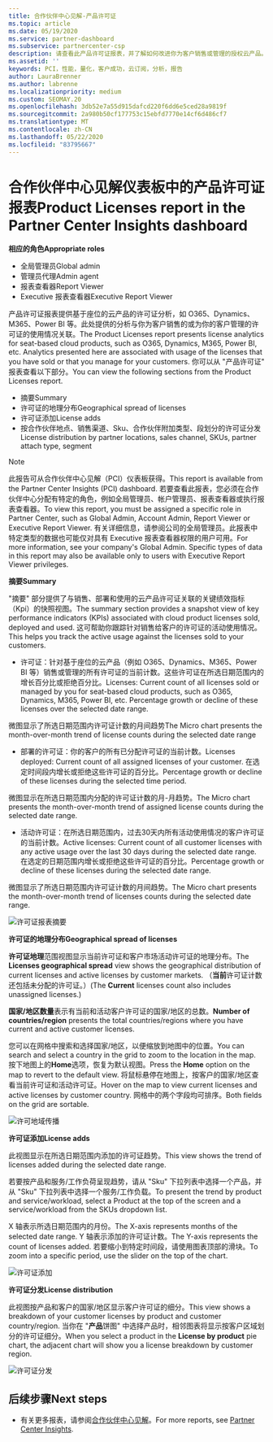 ```yaml
---
title: 合作伙伴中心见解-产品许可证
ms.topic: article
ms.date: 05/19/2020
ms.service: partner-dashboard
ms.subservice: partnercenter-csp
description: 请查看此产品许可证报表，并了解如何改进你为客户销售或管理的授权云产品。
ms.assetid: ''
keywords: PCI，性能，量化，客户成功，云订阅，分析，报告
author: LauraBrenner
ms.author: labrenne
ms.localizationpriority: medium
ms.custom: SEOMAY.20
ms.openlocfilehash: 3db52e7a55d915dafcd220f6dd6e5ced28a9819f
ms.sourcegitcommit: 2a980b50cf177753c15ebfd7770e14cf6d486cf7
ms.translationtype: MT
ms.contentlocale: zh-CN
ms.lasthandoff: 05/22/2020
ms.locfileid: "83795667"
---
```

# <a name="product-licenses-report-in-the-partner-center-insights-dashboard"></a><span data-ttu-id="cb2bf-104">合作伙伴中心见解仪表板中的产品许可证报表</span><span class="sxs-lookup"><span data-stu-id="cb2bf-104">Product Licenses report in the Partner Center Insights dashboard</span></span>

<span data-ttu-id="cb2bf-105">**相应的角色**</span><span class="sxs-lookup"><span data-stu-id="cb2bf-105">**Appropriate roles**</span></span>
- <span data-ttu-id="cb2bf-106">全局管理员</span><span class="sxs-lookup"><span data-stu-id="cb2bf-106">Global admin</span></span>
- <span data-ttu-id="cb2bf-107">管理员代理</span><span class="sxs-lookup"><span data-stu-id="cb2bf-107">Admin agent</span></span>
- <span data-ttu-id="cb2bf-108">报表查看器</span><span class="sxs-lookup"><span data-stu-id="cb2bf-108">Report Viewer</span></span>
- <span data-ttu-id="cb2bf-109">Executive 报表查看器</span><span class="sxs-lookup"><span data-stu-id="cb2bf-109">Executive Report Viewer</span></span>

<span data-ttu-id="cb2bf-110">产品许可证报表提供基于座位的云产品的许可证分析，如 O365、Dynamics、M365、Power BI 等。此处提供的分析与你为客户销售的或为你的客户管理的许可证的使用情况关联。</span><span class="sxs-lookup"><span data-stu-id="cb2bf-110">The Product Licenses report presents license analytics for seat-based cloud products, such as O365, Dynamics, M365, Power BI, etc. Analytics presented here are associated with usage of the licenses that you have sold or that you manage for your customers.</span></span> <span data-ttu-id="cb2bf-111">你可以从 "产品许可证" 报表查看以下部分。</span><span class="sxs-lookup"><span data-stu-id="cb2bf-111">You can view the following sections from the Product Licenses report.</span></span>

- <span data-ttu-id="cb2bf-112">摘要</span><span class="sxs-lookup"><span data-stu-id="cb2bf-112">Summary</span></span>
- <span data-ttu-id="cb2bf-113">许可证的地理分布</span><span class="sxs-lookup"><span data-stu-id="cb2bf-113">Geographical spread of licenses</span></span>
- <span data-ttu-id="cb2bf-114">许可证添加</span><span class="sxs-lookup"><span data-stu-id="cb2bf-114">License adds</span></span>
- <span data-ttu-id="cb2bf-115">按合作伙伴地点、销售渠道、Sku、合作伙伴附加类型、段划分的许可证分发</span><span class="sxs-lookup"><span data-stu-id="cb2bf-115">License distribution by partner locations, sales channel, SKUs, partner attach type, segment</span></span>

 > [!NOTE]
 > <span data-ttu-id="cb2bf-116">此报告可从合作伙伴中心见解（PCI）仪表板获得。</span><span class="sxs-lookup"><span data-stu-id="cb2bf-116">This report is available from the Partner Center Insights (PCI) dashboard.</span></span> <span data-ttu-id="cb2bf-117">若要查看此报表，您必须在合作伙伴中心分配有特定的角色，例如全局管理员、帐户管理员、报表查看器或执行报表查看器。</span><span class="sxs-lookup"><span data-stu-id="cb2bf-117">To view this report, you must be assigned a specific role in Partner Center, such as Global Admin, Account Admin, Report Viewer or Executive Report Viewer.</span></span> <span data-ttu-id="cb2bf-118">有关详细信息，请参阅公司的全局管理员。此报表中特定类型的数据也可能仅对具有 Executive 报表查看器权限的用户可用。</span><span class="sxs-lookup"><span data-stu-id="cb2bf-118">For more information, see your company's Global Admin. Specific types of data in this report may also be available only to users with Executive Report Viewer privileges.</span></span>

<span data-ttu-id="cb2bf-119">**摘要**</span><span class="sxs-lookup"><span data-stu-id="cb2bf-119">**Summary**</span></span>

<span data-ttu-id="cb2bf-120">"摘要" 部分提供了与销售、部署和使用的云产品许可证关联的关键绩效指标（Kpi）的快照视图。</span><span class="sxs-lookup"><span data-stu-id="cb2bf-120">The summary section provides a snapshot view of key performance indicators (KPIs) associated with cloud product licenses sold, deployed and used.</span></span> <span data-ttu-id="cb2bf-121">这可帮助你跟踪针对销售给客户的许可证的活动使用情况。</span><span class="sxs-lookup"><span data-stu-id="cb2bf-121">This helps you track the active usage against the licenses sold to your customers.</span></span>

- <span data-ttu-id="cb2bf-122">许可证：针对基于座位的云产品（例如 O365、Dynamics、M365、Power BI 等）销售或管理的所有许可证的当前计数。这些许可证在所选日期范围内的增长百分比或拒绝百分比。</span><span class="sxs-lookup"><span data-stu-id="cb2bf-122">Licenses: Current count of all licenses sold or managed by you for seat-based cloud products, such as O365, Dynamics, M365, Power BI, etc. Percentage growth or decline of these licenses over the selected date range.</span></span>

<span data-ttu-id="cb2bf-123">微图显示了所选日期范围内许可证计数的月间趋势</span><span class="sxs-lookup"><span data-stu-id="cb2bf-123">The Micro chart presents the month-over-month trend of license counts during the selected date range</span></span>

- <span data-ttu-id="cb2bf-124">部署的许可证：你的客户的所有已分配许可证的当前计数。</span><span class="sxs-lookup"><span data-stu-id="cb2bf-124">Licenses deployed: Current count of all assigned licenses of your customer.</span></span>
<span data-ttu-id="cb2bf-125">在选定时间段内增长或拒绝这些许可证的百分比。</span><span class="sxs-lookup"><span data-stu-id="cb2bf-125">Percentage growth or decline of these licenses during the selected time period.</span></span>

<span data-ttu-id="cb2bf-126">微图显示在所选日期范围内分配的许可证计数的月-月趋势。</span><span class="sxs-lookup"><span data-stu-id="cb2bf-126">The Micro chart presents the month-over-month trend of assigned license counts during the selected date range.</span></span>

- <span data-ttu-id="cb2bf-127">活动许可证：在所选日期范围内，过去30天内所有活动使用情况的客户许可证的当前计数。</span><span class="sxs-lookup"><span data-stu-id="cb2bf-127">Active licenses: Current count of all customer licenses with any active usage over the last 30 days during the selected date range.</span></span>
<span data-ttu-id="cb2bf-128">在选定的日期范围内增长或拒绝这些许可证的百分比。</span><span class="sxs-lookup"><span data-stu-id="cb2bf-128">Percentage growth or decline of these licenses during the selected date range.</span></span>

<span data-ttu-id="cb2bf-129">微图显示了所选日期范围内许可证计数的月间趋势。</span><span class="sxs-lookup"><span data-stu-id="cb2bf-129">The Micro chart presents the month-over-month trend of licenses counts during the selected date range.</span></span>

![许可证报表摘要](images/pci/pci_licenses_report_summary_1.png)

<span data-ttu-id="cb2bf-131">**许可证的地理分布**</span><span class="sxs-lookup"><span data-stu-id="cb2bf-131">**Geographical spread of licenses**</span></span>

<span data-ttu-id="cb2bf-132">**许可证地理**范围视图显示当前许可证和客户市场活动许可证的地理分布。</span><span class="sxs-lookup"><span data-stu-id="cb2bf-132">The **Licenses geographical spread** view shows the geographical distribution of current licenses and active licenses by customer markets.</span></span> <span data-ttu-id="cb2bf-133">（**当前**许可证计数还包括未分配的许可证。）</span><span class="sxs-lookup"><span data-stu-id="cb2bf-133">(The **Current** licenses count also includes unassigned licenses.)</span></span>

<span data-ttu-id="cb2bf-134">**国家/地区数量**表示有当前和活动客户许可证的国家/地区的总数。</span><span class="sxs-lookup"><span data-stu-id="cb2bf-134">**Number of countries/region** presents the total countries/regions where you have current and active customer licenses.</span></span>

<span data-ttu-id="cb2bf-135">您可以在网格中搜索和选择国家/地区，以便缩放到地图中的位置。</span><span class="sxs-lookup"><span data-stu-id="cb2bf-135">You can search and select a country in the grid to zoom to the location in the map.</span></span> <span data-ttu-id="cb2bf-136">按下地图上的**Home**选项，恢复为默认视图。</span><span class="sxs-lookup"><span data-stu-id="cb2bf-136">Press the **Home** option on the map to revert to the default view.</span></span> <span data-ttu-id="cb2bf-137">将鼠标悬停在地图上，按客户的国家/地区查看当前许可证和活动许可证。</span><span class="sxs-lookup"><span data-stu-id="cb2bf-137">Hover on the map to view current licenses and active licenses by customer country.</span></span> <span data-ttu-id="cb2bf-138">网格中的两个字段均可排序。</span><span class="sxs-lookup"><span data-stu-id="cb2bf-138">Both fields on the grid are sortable.</span></span>

![许可地域传播](images/pci/pci_licenses_report_geo_spread_2.png)

<span data-ttu-id="cb2bf-140">**许可证添加**</span><span class="sxs-lookup"><span data-stu-id="cb2bf-140">**License adds**</span></span>

<span data-ttu-id="cb2bf-141">此视图显示在所选日期范围内添加的许可证趋势。</span><span class="sxs-lookup"><span data-stu-id="cb2bf-141">This view shows the trend of licenses added during the selected date range.</span></span> 

<span data-ttu-id="cb2bf-142">若要按产品和服务/工作负荷呈现趋势，请从 "Sku" 下拉列表中选择一个产品，并从 "Sku" 下拉列表中选择一个服务/工作负载。</span><span class="sxs-lookup"><span data-stu-id="cb2bf-142">To present the trend by product and service/workload, select a Product at the top of the screen and a service/workload from the SKUs dropdown list.</span></span>

<span data-ttu-id="cb2bf-143">X 轴表示所选日期范围内的月份。</span><span class="sxs-lookup"><span data-stu-id="cb2bf-143">The X-axis represents months of the selected date range.</span></span> <span data-ttu-id="cb2bf-144">Y 轴表示添加的许可证计数。</span><span class="sxs-lookup"><span data-stu-id="cb2bf-144">The Y-axis represents the count of licenses added.</span></span> <span data-ttu-id="cb2bf-145">若要缩小到特定时间段，请使用图表顶部的滑块。</span><span class="sxs-lookup"><span data-stu-id="cb2bf-145">To zoom into a specific period, use the slider on the top of the chart.</span></span>

![许可证添加](images/pci/pci_licenses_report_license_adds_3.png)

<span data-ttu-id="cb2bf-147">**许可证分发**</span><span class="sxs-lookup"><span data-stu-id="cb2bf-147">**License distribution**</span></span>

<span data-ttu-id="cb2bf-148">此视图按产品和客户的国家/地区显示客户许可证的细分。</span><span class="sxs-lookup"><span data-stu-id="cb2bf-148">This view shows a breakdown of your customer licenses by product and customer country/region.</span></span> <span data-ttu-id="cb2bf-149">当你在 "**产品**饼图" 中选择产品时，相邻图表将显示按客户区域划分的许可证细分。</span><span class="sxs-lookup"><span data-stu-id="cb2bf-149">When you select a product in the **License by product** pie chart, the adjacent chart will show you a license breakdown by customer region.</span></span>

![许可证分发](images/pci/pci_licenses_report_license_distrib_4.png)

## <a name="next-steps"></a><span data-ttu-id="cb2bf-151">后续步骤</span><span class="sxs-lookup"><span data-stu-id="cb2bf-151">Next steps</span></span>

- <span data-ttu-id="cb2bf-152">有关更多报表，请参阅[合作伙伴中心见解](partner-center-insights.md)。</span><span class="sxs-lookup"><span data-stu-id="cb2bf-152">For more reports, see [Partner Center Insights](partner-center-insights.md).</span></span>
